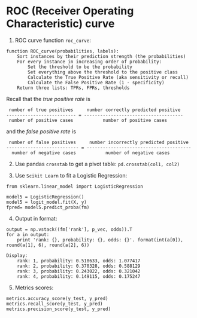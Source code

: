 # ROC (Receiver Operating Characteristic) curve

1. ROC curve function `roc_curve`:

```
function ROC_curve(probabilities, labels):
    Sort instances by their prediction strength (the probabilities)
    For every instance in increasing order of probability:
        Set the threshold to be the probability
        Set everything above the threshold to the positive class
        Calculate the True Positive Rate (aka sensitivity or recall)
        Calculate the False Positive Rate (1 - specificity)
    Return three lists: TPRs, FPRs, thresholds
```
Recall that the *true positive rate* is

```
 number of true positives     number correctly predicted positive
-------------------------- = -------------------------------------
 number of positive cases           number of positive cases
```
and the *false positive rate* is

```
 number of false positives     number incorrectly predicted positive
--------------------------- = ---------------------------------------
  number of negative cases           number of negative cases
```

2. Use pandas `crosstab` to get a pivot table: `pd.crosstab(col1, col2)`

3. Use `Scikit Learn` to fit a Logistic Regression:

```
from sklearn.linear_model import LogisticRegression

model5 = LogisticRegression()
model5 = logit_model.fit(X, y)
fpred= model5.predict_proba(fm)

```

4. Output in format:

```
output = np.vstack((fm['rank'], p_vec, odds)).T
for a in output:
    print 'rank: {}, probability: {}, odds: {}'. format(int(a[0]), round(a[1], 6), round(a[2], 6))
```
    Display:
        rank: 1, probability: 0.518633, odds: 1.077417
        rank: 2, probability: 0.370328, odds: 0.588129
        rank: 3, probability: 0.243022, odds: 0.321042
        rank: 4, probability: 0.149115, odds: 0.175247

5. Metrics scores:

```
metrics.accuracy_score(y_test, y_pred)
metrics.recall_score(y_test, y_pred)
metrics.precision_score(y_test, y_pred)
```
